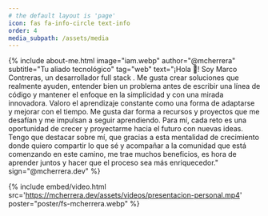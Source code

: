 ```yaml
---
# the default layout is 'page'
icon: fas fa-info-circle text-info
order: 4
media_subpath: /assets/media
---
```


{% include about-me.html 
    image="iam.webp" 
    author="@mcherrera" 
    subtitle="Tu aliado tecnológico" 
    tag="web" 
    text="¡Hola 👋! Soy Marco Contreras, un desarrollador <span class='border-bottom border-success'>full stack <i class='fa fa-code'></i></span>. Me gusta crear soluciones que realmente ayuden, entender bien un problema antes de escribir una línea de código y mantener el enfoque en la simplicidad y con una mirada innovadora. Valoro el aprendizaje constante como una forma de adaptarse y mejorar con el tiempo. Me gusta dar forma a recursos y proyectos que me desafían y me impulsan a seguir aprendiendo. Para mí, cada reto es una oportunidad de crecer y proyectarme hacia el futuro con nuevas ideas. Tengo que destacar sobre mí, que gracias a esta mentalidad de crecimiento donde quiero compartir lo que sé y acompañar a la comunidad que está comenzando en este camino, me trae muchos beneficios, es hora de aprender juntos y hacer que el proceso sea más enriquecedor." 
    sign="@mcherrera.dev" 
%}


{% include 
  embed/video.html src='https://mcherrera.dev/assets/videos/presentacion-personal.mp4'
  poster="poster/fs-mcherrera.webp"
%}

